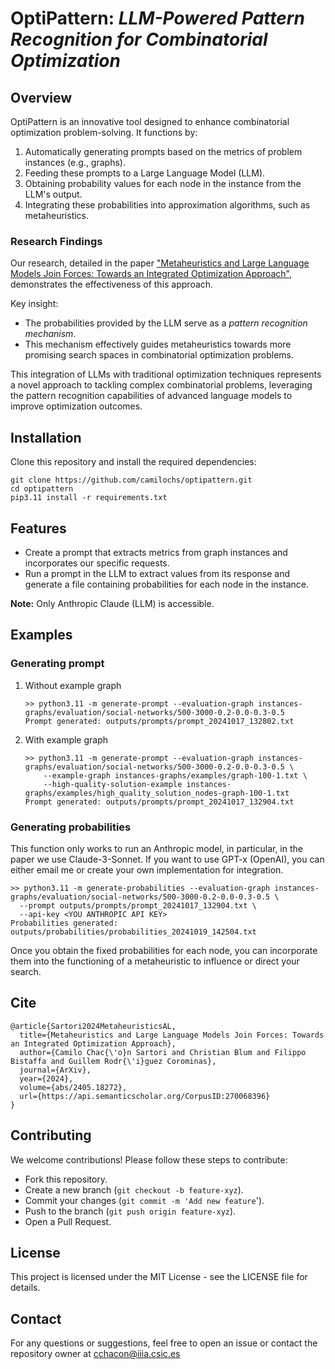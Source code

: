 # OptiPattern: *LLM-Powered Pattern Recognition for Combinatorial Optimization*
## Overview
OptiPattern is an innovative tool designed to enhance combinatorial optimization problem-solving. It functions by:

1. Automatically generating prompts based on the metrics of problem instances (e.g., graphs).
2. Feeding these prompts to a Large Language Model (LLM).
3. Obtaining probability values for each node in the instance from the LLM's output.
4. Integrating these probabilities into approximation algorithms, such as metaheuristics.

### Research Findings

Our research, detailed in the paper ["Metaheuristics and Large Language Models Join Forces: Towards an Integrated Optimization Approach"](https://arxiv.org/abs/2405.18272), demonstrates the effectiveness of this approach. 

Key insight:
- The probabilities provided by the LLM serve as a *pattern recognition mechanism*.
- This mechanism effectively guides metaheuristics towards more promising search spaces in combinatorial optimization problems.

This integration of LLMs with traditional optimization techniques represents a novel approach to tackling complex combinatorial problems, leveraging the pattern recognition capabilities of advanced language models to improve optimization outcomes.

## Installation

Clone this repository and install the required dependencies:
```
git clone https://github.com/camilochs/optipattern.git
cd optipattern
pip3.11 install -r requirements.txt
```

## Features 

- Create a prompt that extracts metrics from graph instances and incorporates our specific requests.
- Run a prompt in the LLM to extract values from its response and generate a file containing probabilities for each node in the instance.

**Note:** Only Anthropic Claude (LLM) is accessible.
## Examples
### Generating prompt
1. Without example graph
   ```
   >> python3.11 -m generate-prompt --evaluation-graph instances-graphs/evaluation/social-networks/500-3000-0.2-0.0-0.3-0.5
   Prompt generated: outputs/prompts/prompt_20241017_132802.txt
   ```
2. With example graph
   ```
   >> python3.11 -m generate-prompt --evaluation-graph instances-graphs/evaluation/social-networks/500-3000-0.2-0.0-0.3-0.5 \
       --example-graph instances-graphs/examples/graph-100-1.txt \
       --high-quality-solution-example instances-graphs/examples/high_quality_solution_nodes-graph-100-1.txt
   Prompt generated: outputs/prompts/prompt_20241017_132904.txt
   ```

### Generating probabilities

This function only works to run an Anthropic model, in particular, in the paper we use Claude-3-Sonnet. If you want to use GPT-x (OpenAI), you can either email me or create your own implementation for integration.

```
>> python3.11 -m generate-probabilities --evaluation-graph instances-graphs/evaluation/social-networks/500-3000-0.2-0.0-0.3-0.5 \
  --prompt outputs/prompts/prompt_20241017_132904.txt \
  --api-key <YOU ANTHROPIC API KEY>
Probabilities generated: outputs/probabilities/probabilities_20241019_142504.txt
```
Once you obtain the fixed probabilities for each node, you can incorporate them into the functioning of a metaheuristic to influence or direct your search.

## Cite
```
@article{Sartori2024MetaheuristicsAL,
  title={Metaheuristics and Large Language Models Join Forces: Towards an Integrated Optimization Approach},
  author={Camilo Chac{\'o}n Sartori and Christian Blum and Filippo Bistaffa and Guillem Rodr{\'i}guez Corominas},
  journal={ArXiv},
  year={2024},
  volume={abs/2405.18272},
  url={https://api.semanticscholar.org/CorpusID:270068396}
}
```

## Contributing
We welcome contributions! Please follow these steps to contribute:

- Fork this repository.
- Create a new branch (`git checkout -b feature-xyz`).
- Commit your changes (`git commit -m 'Add new feature`').
- Push to the branch (`git push origin feature-xyz`).
- Open a Pull Request.

## License
This project is licensed under the MIT License - see the LICENSE file for details.

## Contact
For any questions or suggestions, feel free to open an issue or contact the repository owner at cchacon@iiia.csic.es
